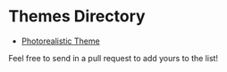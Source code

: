 # Themes Directory

* [Photorealistic Theme](https://github.com/yishn/sabaki-photorealistic-theme)

Feel free to send in a pull request to add yours to the list!
